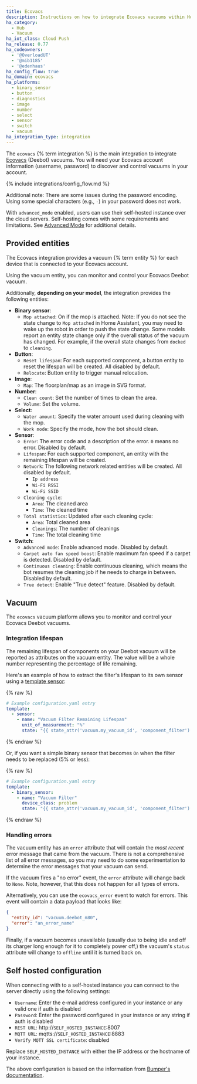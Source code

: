 ```yaml
---
title: Ecovacs
description: Instructions on how to integrate Ecovacs vacuums within Home Assistant.
ha_category:
  - Hub
  - Vacuum
ha_iot_class: Cloud Push
ha_release: 0.77
ha_codeowners:
  - '@OverloadUT'
  - '@mib1185'
  - '@edenhaus'
ha_config_flow: true
ha_domain: ecovacs
ha_platforms:
  - binary_sensor
  - button
  - diagnostics
  - image
  - number
  - select
  - sensor
  - switch
  - vacuum
ha_integration_type: integration
---
```


The `ecovacs` {% term integration %} is the main integration to integrate [Ecovacs](https://www.ecovacs.com) (Deebot) vacuums. You will need your Ecovacs account information (username, password) to discover and control vacuums in your account.

{% include integrations/config_flow.md %}

Additional note: There are some issues during the password encoding. Using some special characters (e.g., `-`) in your password does not work.

With `advanced_mode` enabled, users can use their self-hosted instance over the cloud servers. Self-hosting comes with some requirements and limitations. See [Advanced Mode](#advanced-mode) for additional details.

## Provided entities

The Ecovacs integration provides a vacuum {% term entity %} for each device that is connected to your Ecovacs account.

Using the vacuum entity, you can monitor and control your Ecovacs Deebot vacuum.

Additionally, **depending on your model**, the integration provides the following entities:

- **Binary sensor**:
  - `Mop attached`: On if the mop is attached. Note: If you do not see the state change to `Mop attached` in Home Assistant, you may need to wake up the robot in order to push the state change. Some models report an entity state change only if the overall status of the vacuum has changed. For example, if the overall state changes from `docked` to `cleaning`.
- **Button**:
  - `Reset lifespan`: For each supported component, a button entity to reset the lifespan will be created. All disabled by default.
  - `Relocate`: Button entity to trigger manual relocation.
- **Image**:
  - `Map`: The floorplan/map as an image in SVG format.
- **Number**:
  - `Clean count`: Set the number of times to clean the area.
  - `Volume`: Set the volume.
- **Select**:
  - `Water amount`: Specify the water amount used during cleaning with the mop.
  - `Work mode`: Specify the mode, how the bot should clean.
- **Sensor**:
  - `Error`: The error code and a description of the error. `0` means no error. Disabled by default.
  - `Lifespan`: For each supported component, an entity with the remaining lifespan will be created.
  - `Network`: The following network related entities will be created. All disabled by default.
    - `Ip address`
    - `Wi-Fi RSSI`
    - `Wi-Fi SSID`
  - `Cleaning cycle`:
    - `Area`: The cleaned area
    - `Time`: The cleaned time
  - `Total statistics`: Updated after each cleaning cycle:
    - `Area`: Total cleaned area
    - `Cleanings`: The number of cleanings
    - `Time`: The total cleaning time
- **Switch**:
  - `Advanced mode`: Enable advanced mode. Disabled by default.
  - `Carpet auto fan speed boost`: Enable maximum fan speed if a carpet is detected. Disabled by default.
  - `Continuous cleaning`: Enable continuous cleaning, which means the bot resumes the cleaning job if he needs to charge in between. Disabled by default.
  - `True detect`: Enable "True detect" feature. Disabled by default.

## Vacuum

The `ecovacs` vacuum platform allows you to monitor and control your Ecovacs Deebot vacuums.

### Integration lifespan

The remaining lifespan of components on your Deebot vacuum will be reported as attributes on the vacuum entity. The value will be a whole number representing the percentage of life remaining.

Here's an example of how to extract the filter's lifespan to its own sensor using a [template sensor](/integrations/template):

{% raw %}

```yaml
# Example configuration.yaml entry
template:
  - sensor:
    - name: "Vacuum Filter Remaining Lifespan"
      unit_of_measurement: "%"
      state: "{{ state_attr('vacuum.my_vacuum_id', 'component_filter') }}"
```

{% endraw %}

Or, if you want a simple binary sensor that becomes `On` when the filter needs to be replaced (5% or less):

{% raw %}

```yaml
# Example configuration.yaml entry
template:
  - binary_sensor:
    - name: "Vacuum Filter"
      device_class: problem
      state: "{{ state_attr('vacuum.my_vacuum_id', 'component_filter') <= 5 }}"
```

{% endraw %}

### Handling errors

The vacuum entity has an `error` attribute that will contain the _most recent_ error message that came from the vacuum. There is not a comprehensive list of all error messages, so you may need to do some experimentation to determine the error messages that your vacuum can send.

If the vacuum fires a "no error" event, the `error` attribute will change back to `None`. Note, however, that this does not happen for all types of errors.

Alternatively, you can use the `ecovacs_error` event to watch for errors. This event will contain a data payload that looks like:

```json
{
  "entity_id": "vacuum.deebot_m80",
  "error": "an_error_name"
}
```

Finally, if a vacuum becomes unavailable (usually due to being idle and off its charger long enough for it to completely power off,) the vacuum's `status` attribute will change to `offline` until it is turned back on.

## Self hosted configuration

When connecting with to a self-hosted instance you can connect to the server directly using the following settings:
- `Username`: Enter the e-mail address configured in your instance or any valid one if auth is disabled
- `Password`: Enter the password configured in your instance or any string if auth is disabled
- `REST URL`: http://`SELF_HOSTED_INSTANCE`:8007
- `MQTT URL`: mqtts://`SELF_HOSTED_INSTANCE`:8883
- `Verify MQTT SSL certificate`: disabled

Replace `SELF_HOSTED_INSTANCE` with either the IP address or the hostname of your instance.

The above configuration is based on the information from [Bumper's documentation](https://bumper.readthedocs.io). 
